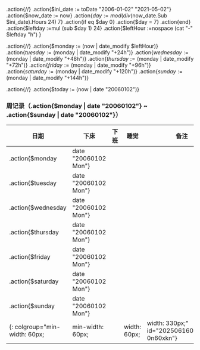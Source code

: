.action{/*<!-- 计算本周日期范围 -->*/}
.action{$ini_date := toDate "2006-01-02" "2021-05-02"}
.action{$now_date := now}
.action{$day := mod (div ($now_date.Sub $ini_date).Hours 24) 7}
.action{if eq $day 0}
.action{$day = 7}
.action{end}
.action{$leftday :=mul (sub $day 1)  24}
.action{$leftHour :=nospace (cat "-" $leftday "h") }

.action{/*<!-- 计算本周每一天的日期 -->*/}
.action{$monday := (now | date_modify $leftHour)}
.action{$tuesday := ($monday | date_modify "+24h")}
.action{$wednesday := ($monday | date_modify "+48h")}
.action{$thursday := ($monday | date_modify "+72h")}
.action{$friday := ($monday | date_modify "+96h")}
.action{$saturday := ($monday | date_modify "+120h")}
.action{$sunday := ($monday | date_modify "+144h")}

.action{/*<!-- 获取今天的日期用于标记 -->*/}
.action{$today := (now | date "20060102")}

### 周记录（.action{$monday | date "20060102"} ~ .action{$sunday | date "20060102"}）

| 日期                          | 下床                 | 下班 | 睡觉         | 备注                                        |
| ----------------------------- | -------------------- | ---- | ------------ | ------------------------------------------- |
| .action{$monday               | date "20060102 Mon"} |      |              |                                             |  |
| .action{$tuesday              | date "20060102 Mon"} |      |              |                                             |  |
| .action{$wednesday            | date "20060102 Mon"} |      |              |                                             |  |
| .action{$thursday             | date "20060102 Mon"} |      |              |                                             |  |
| .action{$friday               | date "20060102 Mon"} |      |              |                                             |  |
| .action{$saturday             | date "20060102 Mon"} |      |              |                                             |  |
| .action{$sunday               | date "20060102 Mon"} |      |              |                                             |  |
{: colgroup="min-width: 60px;|min-width: 60px;||width: 60px;|width: 330px;" id="20250616003340-0n60xkn"}